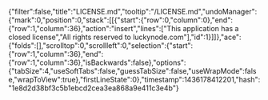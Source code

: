 {"filter":false,"title":"LICENSE.md","tooltip":"/LICENSE.md","undoManager":{"mark":0,"position":0,"stack":[[{"start":{"row":0,"column":0},"end":{"row":1,"column":36},"action":"insert","lines":["This application has a closed license","All rights reserved to luckynode.com"],"id":1}]]},"ace":{"folds":[],"scrolltop":0,"scrollleft":0,"selection":{"start":{"row":1,"column":36},"end":{"row":1,"column":36},"isBackwards":false},"options":{"tabSize":4,"useSoftTabs":false,"guessTabSize":false,"useWrapMode":false,"wrapToView":true},"firstLineState":0},"timestamp":1436178412201,"hash":"1e8d2d38bf3c5b1ebcd2cea3ea868a9e411c3e4b"}